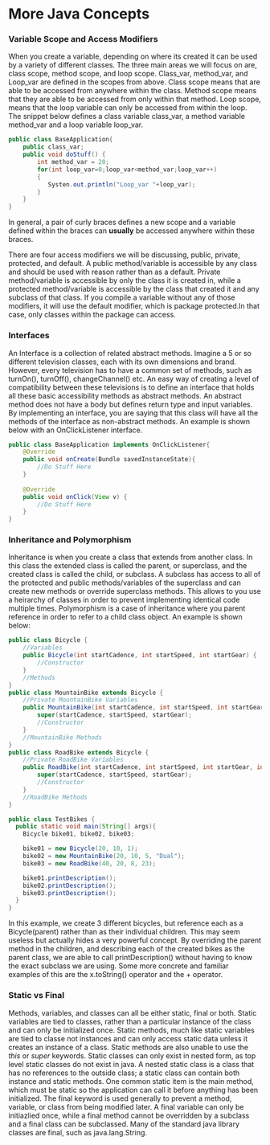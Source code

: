 # More Java Concepts

### Variable Scope and Access Modifiers

When you create a variable, depending on where its created it can be used by a variety of different classes. The three main areas we will focus on are, class scope, method scope, and loop scope. Class\_var, method\_var, and Loop\_var are defined in the scopes from above. Class scope means that are able to be accessed from anywhere within the class. Method scope means that they are able to be accessed from only within that method. Loop scope, means that the loop variable can only be accessed from within the loop. The snippet below defines a class variable class\_var, a method variable method\_var and a loop variable loop\_var.

``` Java
public class BaseApplication{
    public class_var;
    public void doStuff() {
        int method_var = 20;
        for(int loop_var=0;loop_var<method_var;loop_var++)
        {
           Systen.out.println("Loop_var "+loop_var);
        }
    }
}
```
In general, a pair of curly braces defines a new scope and a variable defined within the braces can **usually** be accessed anywhere within these braces.

There are four access modifiers we will be discussing, public, private, protected, and default. A public method/variable is accessible by any class and should be used with reason rather than as a default. Private method/variable is accessible by only the class it is created in, while a protected method/variable is accessible by the class that created it and any subclass of that class. If you compile a variable without any of those modifiers, it will use the default modifier, which is package protected.In that case, only classes within the package can access. 

### Interfaces
An Interface is a collection of related abstract methods. Imagine a 5 or so different television classes, each with its own dimensions and brand. However, every television has to have a common set of methods, such as turnOn(), turnOff(), changeChannel() etc. An easy way of creating a level of compatibility between these televisions is to define an interface that holds all these basic accessibility methods as abstract methods. An abstract method does not have a body but defines return type and input variables. By implementing an interface, you are saying that this class will have all the methods of the interface as non-abstract methods. An example is shown below with an OnClickListener interface.
``` Java
public class BaseApplication implements OnClickListener{
    @Override
    public void onCreate(Bundle savedInstanceState){
        //Do Stuff Here
    }
    
    @Override
	public void onClick(View v) { 
	    //Do Stuff Here
	}
}
```

### Inheritance and Polymorphism
Inheritance is when you create a class that extends from another class. In this class the extended class is called the parent, or superclass, and the created class is called the child, or subclass. A subclass has access to all of the protected and public methods/variables of the superclass and can create new methods or override superclass methods. This allows to you use a heirarchy of classes in order to prevent implementing identical code multiple times. Polymorphism is a case of inheritance where you parent reference in order to refer to a child class object. An example is shown below:

```Java
public class Bicycle {
    //Variables
    public Bicycle(int startCadence, int startSpeed, int startGear) {
        //Constructor
    }
    //Methods
}
public class MountainBike extends Bicycle {
    //Private MountainBike Variables
    public MountainBike(int startCadence, int startSpeed, int startGear, String suspensionType){
        super(startCadence, startSpeed, startGear);
        //Constructor
    }
    //MountainBike Methods
}
public class RoadBike extends Bicycle {
    //Private RoadBike Variables
    public RoadBike(int startCadence, int startSpeed, int startGear, int newTireWidth){
        super(startCadence, startSpeed, startGear);
        //Constructor
    }
    //RoadBike Methods
}

public class TestBikes {
  public static void main(String[] args){
    Bicycle bike01, bike02, bike03;

    bike01 = new Bicycle(20, 10, 1);
    bike02 = new MountainBike(20, 10, 5, "Dual");
    bike03 = new RoadBike(40, 20, 8, 23);

    bike01.printDescription();
    bike02.printDescription();
    bike03.printDescription();
  }
}
```

In this example, we create 3 different bicycles, but reference each as a Bicycle(parent) rather than as their individual children. This may seem useless but actually hides a very powerful concept. By overriding the parent method in the children, and describing each of the created bikes as the parent class, we are able to call printDescription() without having to know the exact subclass we are using. Some more concrete and familiar examples of this are the x.toString() operator and the + operator.

### Static vs Final
Methods, variables, and classes can all be either static, final or both. Static variables are tied to classes, rather than a particular instance of the class and can only be initialized once. Static methods, much like static variables are tied to classe not instances and can only access static data unless it creates an instance of a class. Static methods are also unable to use the *this* or *super* keywords. Static classes can only exist in nested form, as top level static classes do not exist in java. A nested static class is a class that has no references to the outside class; a static class can contain both instance and static methods. One common static item is the main method, which must be static so the application can call it before anything has been initialized. The final keyword is used generally to prevent a method, variable, or class from being modified later. A final variable can only be initiazlied once, while a final method cannot be overridden by a subclass and a final class can be subclassed. Many of the standard java library classes are final, such as java.lang.String.


